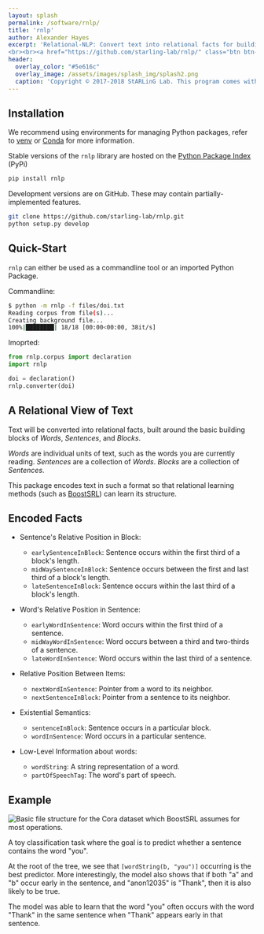 ```yaml
---
layout: splash
permalink: /software/rnlp/
title: 'rnlp'
author: Alexander Hayes
excerpt: 'Relational-NLP: Convert text into relational facts for building text classification pipelines.<br /><br />{::nomarkdown}<iframe style="display: inline-block;" src="https://ghbtns.com/github-btn.html?user=starling-lab&repo=rnlp&type=star&count=true&size=large" frameborder="0" width="120px" height="30px"></iframe> <iframe style="display: inline-block;" src="https://ghbtns.com/github-btn.html?user=starling-lab&repo=rnlp&type=fork&count=true&size=large" frameborder="0" scrolling="0" width="158px" height="30px"></iframe>
<br><br><a href="https://github.com/starling-lab/rnlp/" class="btn btn--light-outline btn--large"><i class="fab fa-github"></i> View Source</a><br><a href="https://rnlp.readthedocs.io/en/stable/" class="btn btn--light-outline btn--large"><i class="fas fa-book"></i> Stable Docs (v0.3.1)</a> <a href="https://rnlp.readthedocs.io/en/latest/" class="btn btn--light-outline btn--large"><i class="fas fa-book"></i> Latest Docs</a><br><a href="https://github.com/starling-lab/rnlp/issues" class="btn btn--light-outline btn--large"><i class="fas fa-bug"></i> Bug Tracker and Discussion</a>{:/nomarkdown}'
header:
  overlay_color: "#5e616c"
  overlay_image: /assets/images/splash_img/splash2.png
  caption: 'Copyright © 2017-2018 StARLinG Lab. This program comes with absolutely no warranty. This is free software, available under the terms of the GPL-3.0.'
---
```


## Installation

We recommend using environments for managing Python packages, refer to [venv](https://docs.python.org/3/tutorial/venv.html) or [Conda](https://www.anaconda.com/download/) for more information.

Stable versions of the `rnlp` library are hosted on the [Python Package Index](https://pypi.org/project/rnlp/) (PyPi)

```bash
pip install rnlp
```

Development versions are on GitHub. These may contain partially-implemented features.

```bash
git clone https://github.com/starling-lab/rnlp.git
python setup.py develop
```

## Quick-Start

`rnlp` can either be used as a commandline tool or an imported Python Package.

Commandline:

```bash
$ python -m rnlp -f files/doi.txt
Reading corpus from file(s)...
Creating background file...
100%|████████| 18/18 [00:00<00:00, 38it/s]
```

Imoprted:

```python
from rnlp.corpus import declaration
import rnlp

doi = declaration()
rnlp.converter(doi)
```

## A Relational View of Text

Text will be converted into relational facts, built around the basic building blocks of *Words*, *Sentences*, and *Blocks*.

*Words* are individual units of text, such as the words you are currently reading. *Sentences* are a collection of *Words*. *Blocks* are a collection of *Sentences*.

This package encodes text in such a format so that relational learning methods (such as [BoostSRL](/software/boostsrl/)) can learn its structure.

## Encoded Facts

* Sentence's Relative Position in Block:

  * `earlySentenceInBlock`: Sentence occurs within the first third of a block's length.
  * `midWaySentenceInBlock`: Sentence occurs between the first and last third of a block's length.
  * `lateSentenceInBlock`: Sentence occurs within the last third of a block's length.

* Word's Relative Position in Sentence:

  * `earlyWordInSentence`: Word occurs within the first third of a sentence.
  * `midWayWordInSentence`: Word occurs between a third and two-thirds of a sentence.
  * `lateWordInSentence`: Word occurs within the last third of a sentence.

* Relative Position Between Items:

  * `nextWordInSentence`: Pointer from a word to its neighbor.
  * `nextSentenceInBlock`: Pointer from a sentence to its neighbor.

* Existential Semantics:

  * `sentenceInBlock`: Sentence occurs in a particular block.
  * `wordInSentence`: Word occurs in a particular sentence.

* Low-Level Information about words:

  * `wordString`: A string representation of a word.
  * `partOfSpeechTag`: The word's part of speech.

## Example

<img src="https://raw.githubusercontent.com/starling-lab/rnlp/master/docs/img/output.png" alt="Basic file structure for the Cora dataset which BoostSRL assumes for most operations." display="block" margin="auto">

A toy classification task where the goal is to predict whether a sentence contains the word "you".

At the root of the tree, we see that `[wordString(b, "you")]` occurring is the best predictor. More interestingly, the model also shows that if both "a" and "b" occur early in the sentence, and "anon12035" is "Thank", then it is also likely to be true.

The model was able to learn that the word "you" often occurs with the word "Thank" in the same sentence when "Thank" appears early in that sentence.
